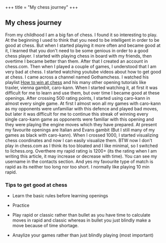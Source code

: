 +++
title = "My chess journey"
+++

## My chess journey

From my childhood I am a big fan of chess. I found it so interesting to play. At the beginning I used to think that you need to be intelligent in order to be good at chess. But when I started playing it more often and became good at it, I learned that you don't need to be some genious in order to a good chess player. I started with playing chess in board with my friends, then overtime I became better than them. After that I created an account in <a>chess.com</a>. Then when I played a couple of games, I understood that I am very bad at chess. I started watching youtube videos about how to get good at chess. I came across a channel named Gothamchess. I watched his playlist <a href="https://www.youtube.com/playlist?list=PLBRObSmbZluSo6h0AySyeZRdlQzEhr2XL">How to win at chess</a> and his many other opening tutorials like traxler, vienna gambit, caro-kann. When I started watching it, at first it was difficult for me to learn and use them, but over time I became good at these openings. After crossing 500 rating points, I started using caro-kann in almost every single game. At first I almost won all my games with caro-kann as my opponents were unfamiliar with this defence and played bad moves, but later it was difficult for me to continue this streak of winning every single caro-kann game as opponents were familiar with this opening and they were playing the engine moves which they have prepared. At present my favourite openings are Italian and Evans gambit (But I still many of my games as black with caro-kann). When I crossed 1000, I started visualizing chess coordinates and now I can easily visualize them. BTW now I don't play in chess.com as I think its too bloated and I like minimal, so I switched to <a>lichess.org</a>. Overthere my rapid rating is 1200+ (its the rating when I am writing this article, it may increase or decrease with time). You can see my username in the contacts section. And yes my favourite type of match is rapid as its neither too long nor too short. I normally like playing 10 min rapid.


### Tips to get good at chess

* Learn the basic rules before learning openings

* Practice 

* Play rapid or classic rather than bullet as you have time to calculate moves in rapid and classic whereas in bullet you just blindly make a move because of time shortage.

* Anaylize your games rather than just blindly playing (most important)





